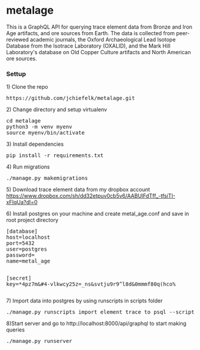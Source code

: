 <h1>metalage</h1>
<p>
This is a GraphQL API for querying trace element data from Bronze and Iron Age artifacts, and ore sources from Earth.  The data is collected from peer-reviewed academic journals, the Oxford Archaeological Lead Isotope Database from the Isotrace Laboratory (OXALID), and the Mark Hill Laboratory's database on Old Copper Culture artifacts and North American ore sources.
</p>

<h3>Settup</h3>

<p>1) Clone the repo</p>
<pre>
https://github.com/jchiefelk/metalage.git
</pre>

<p>2) Change directory and setup virtualenv</p>
<pre>
cd metalage
python3 -m venv myenv
source myenv/bin/activate
</pre>

<p>3) Install dependencies</p>
<pre>
pip install -r requirements.txt
</pre>

<p>4) Run migrations</p>
<pre>
./manage.py makemigrations
</pre>

<p>5) Download trace element data from my dropbox account <a href="https://www.dropbox.com/sh/dd32etpuv0cb5v6/AABUlFdTff_-tfsiTI-xFIqUa?dl=0">https://www.dropbox.com/sh/dd32etpuv0cb5v6/AABUlFdTff_-tfsiTI-xFIqUa?dl=0</a></p>


<p>6) Install postgres on your machine and create metal_age.conf and save in root project directory</p>
<pre>
[database]
host=localhost
port=5432
user=postgres
password=
name=metal_age

[secret]
key=*4pz7m&#4-vlkwcy25z=_ns&svtju9r9^l8d&0mmmf80q(hco%
</pre>

<p>7) Import data into postgres by using runscripts in scripts folder</p>

<pre>
./manage.py runscripts import_element_trace_to_psql --script-args /dirname/csv_data_from_dropbox
</pre>

<p>8)Start server and go to http://localhost:8000/api/graphql to start making queries</p>
<pre>
./manage.py runserver
</pre>
